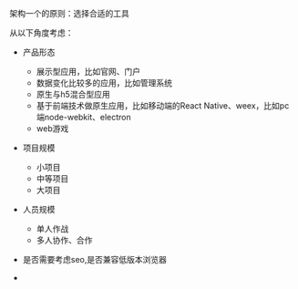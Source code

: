 架构一个的原则：选择合适的工具

从以下角度考虑：

* 产品形态

    * 展示型应用，比如官网、门户
    * 数据变化比较多的应用，比如管理系统
    * 原生与h5混合型应用
    * 基于前端技术做原生应用，比如移动端的React Native、weex，比如pc端node-webkit、electron
    * web游戏
    
* 项目规模

    * 小项目
    * 中等项目
    * 大项目
       
* 人员规模
   
    * 单人作战
    * 多人协作、合作
    
* 是否需要考虑seo,是否兼容低版本浏览器
    
    
* 